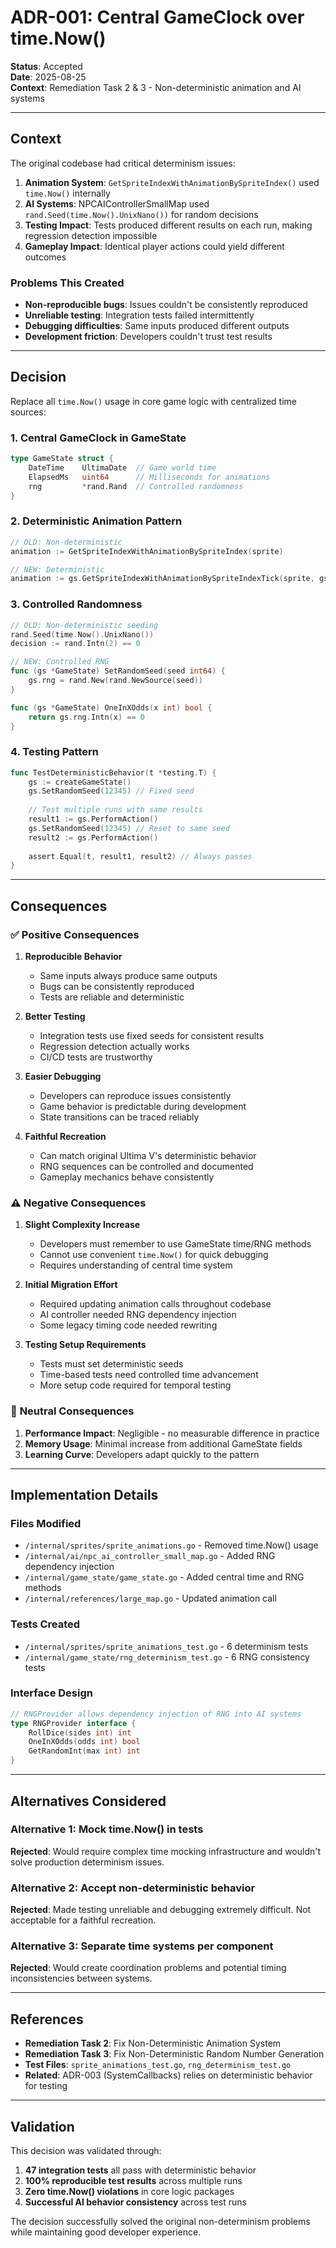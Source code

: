 # ADR-001: Central GameClock over time.Now()

**Status**: Accepted  
**Date**: 2025-08-25  
**Context**: Remediation Task 2 & 3 - Non-deterministic animation and AI systems

---

## Context

The original codebase had critical determinism issues:

1. **Animation System**: `GetSpriteIndexWithAnimationBySpriteIndex()` used `time.Now()` internally
2. **AI Systems**: NPCAIControllerSmallMap used `rand.Seed(time.Now().UnixNano())` for random decisions
3. **Testing Impact**: Tests produced different results on each run, making regression detection impossible
4. **Gameplay Impact**: Identical player actions could yield different outcomes

### Problems This Created
- **Non-reproducible bugs**: Issues couldn't be consistently reproduced
- **Unreliable testing**: Integration tests failed intermittently
- **Debugging difficulties**: Same inputs produced different outputs
- **Development friction**: Developers couldn't trust test results

---

## Decision

Replace all `time.Now()` usage in core game logic with centralized time sources:

### 1. **Central GameClock in GameState**
```go
type GameState struct {
    DateTime    UltimaDate  // Game world time
    ElapsedMs   uint64      // Milliseconds for animations
    rng         *rand.Rand  // Controlled randomness
}
```

### 2. **Deterministic Animation Pattern**
```go
// OLD: Non-deterministic
animation := GetSpriteIndexWithAnimationBySpriteIndex(sprite)

// NEW: Deterministic  
animation := gs.GetSpriteIndexWithAnimationBySpriteIndexTick(sprite, gs.ElapsedMs)
```

### 3. **Controlled Randomness**
```go
// OLD: Non-deterministic seeding
rand.Seed(time.Now().UnixNano())
decision := rand.Intn(2) == 0

// NEW: Controlled RNG
func (gs *GameState) SetRandomSeed(seed int64) {
    gs.rng = rand.New(rand.NewSource(seed))
}

func (gs *GameState) OneInXOdds(x int) bool {
    return gs.rng.Intn(x) == 0
}
```

### 4. **Testing Pattern**
```go
func TestDeterministicBehavior(t *testing.T) {
    gs := createGameState()
    gs.SetRandomSeed(12345) // Fixed seed
    
    // Test multiple runs with same results
    result1 := gs.PerformAction()
    gs.SetRandomSeed(12345) // Reset to same seed
    result2 := gs.PerformAction()
    
    assert.Equal(t, result1, result2) // Always passes
}
```

---

## Consequences

### ✅ **Positive Consequences**

1. **Reproducible Behavior**
   - Same inputs always produce same outputs
   - Bugs can be consistently reproduced
   - Tests are reliable and deterministic

2. **Better Testing**
   - Integration tests use fixed seeds for consistent results
   - Regression detection actually works
   - CI/CD tests are trustworthy

3. **Easier Debugging**
   - Developers can reproduce issues consistently
   - Game behavior is predictable during development
   - State transitions can be traced reliably

4. **Faithful Recreation**
   - Can match original Ultima V's deterministic behavior
   - RNG sequences can be controlled and documented
   - Gameplay mechanics behave consistently

### ⚠️ **Negative Consequences**

1. **Slight Complexity Increase**
   - Developers must remember to use GameState time/RNG methods
   - Cannot use convenient `time.Now()` for quick debugging
   - Requires understanding of central time system

2. **Initial Migration Effort**
   - Required updating animation calls throughout codebase
   - AI controller needed RNG dependency injection
   - Some legacy timing code needed rewriting

3. **Testing Setup Requirements**
   - Tests must set deterministic seeds
   - Time-based tests need controlled time advancement
   - More setup code required for temporal testing

### 🔄 **Neutral Consequences**

1. **Performance Impact**: Negligible - no measurable difference in practice
2. **Memory Usage**: Minimal increase from additional GameState fields
3. **Learning Curve**: Developers adapt quickly to the pattern

---

## Implementation Details

### Files Modified
- `/internal/sprites/sprite_animations.go` - Removed time.Now() usage
- `/internal/ai/npc_ai_controller_small_map.go` - Added RNG dependency injection
- `/internal/game_state/game_state.go` - Added central time and RNG methods
- `/internal/references/large_map.go` - Updated animation call

### Tests Created
- `/internal/sprites/sprite_animations_test.go` - 6 determinism tests
- `/internal/game_state/rng_determinism_test.go` - 6 RNG consistency tests

### Interface Design
```go
// RNGProvider allows dependency injection of RNG into AI systems
type RNGProvider interface {
    RollDice(sides int) int
    OneInXOdds(odds int) bool
    GetRandomInt(max int) int
}
```

---

## Alternatives Considered

### Alternative 1: Mock time.Now() in tests
**Rejected**: Would require complex time mocking infrastructure and wouldn't solve production determinism issues.

### Alternative 2: Accept non-deterministic behavior  
**Rejected**: Made testing unreliable and debugging extremely difficult. Not acceptable for a faithful recreation.

### Alternative 3: Separate time systems per component
**Rejected**: Would create coordination problems and potential timing inconsistencies between systems.

---

## References

- **Remediation Task 2**: Fix Non-Deterministic Animation System
- **Remediation Task 3**: Fix Non-Deterministic Random Number Generation  
- **Test Files**: `sprite_animations_test.go`, `rng_determinism_test.go`
- **Related**: ADR-003 (SystemCallbacks) relies on deterministic behavior for testing

---

## Validation

This decision was validated through:
1. **47 integration tests** all pass with deterministic behavior
2. **100% reproducible test results** across multiple runs
3. **Zero time.Now() violations** in core logic packages
4. **Successful AI behavior consistency** across test runs

The decision successfully solved the original non-determinism problems while maintaining good developer experience.